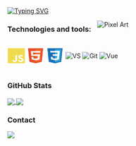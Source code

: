 [![Typing SVG](https://readme-typing-svg.demolab.com?font=Fira+Code&pause=1000&color=6793F7&width=435&lines=Hi%2C+everyone!+I'm+Andrés+Torres.;Welcome+to+my+Github+profile!+)](https://git.io/typing-svg)

<img src="https://i.pinimg.com/originals/fb/c6/f3/fbc6f31bd3b84159470b973aca7e0f97.gif" alt="Pixel Art" align="right" width="300">

### Technologies and tools:

<div style="display: inline_block"><br>
  <img align="center" alt="Js" height="35" width="40" src="https://raw.githubusercontent.com/devicons/devicon/master/icons/javascript/javascript-plain.svg">
  <img align="center" alt="HTML" height="35" width="40" src="https://raw.githubusercontent.com/devicons/devicon/master/icons/html5/html5-original.svg">
  <img align="center" alt="CSS" height="35" width="40" src="https://raw.githubusercontent.com/devicons/devicon/master/icons/css3/css3-original.svg">
  <img align="center" alt="VS" height="35" width="40" src="https://cdn.jsdelivr.net/gh/devicons/devicon/icons/vscode/vscode-original.svg">
  <img align="center" alt="Git" height="35" width="40" src="https://cdn.jsdelivr.net/gh/devicons/devicon/icons/git/git-original.svg">
  <img align="center" alt="Vue" height="35" width="40"src="https://cdn.jsdelivr.net/gh/devicons/devicon@latest/icons/vuejs/vuejs-original.svg" />
                
  
</div><br>

### GitHub Stats

<a href="https://github.com/zuramai">
  <img align="center" src="https://github-readme-stats.vercel.app/api?username=andrest04&count_private=true&show_icons=true&theme=chartreuse-dark" />
</a>
<a href="https://github.com/zuramai">
  <img align="center" width=356px src="https://github-readme-stats.vercel.app/api/top-langs/?username=andrest04&layout=compact&theme=chartreuse-dark&langs_count=8" />
</a>
    
### Contact

<div> 
  <a href="https://www.linkedin.com/in/andres-torres-garcia/" target="_blank"><img src="https://img.shields.io/badge/-LinkedIn-%230077B5?style=for-the-badge&logo=linkedin&logoColor=white" target="_blank"></a> 
</div>
